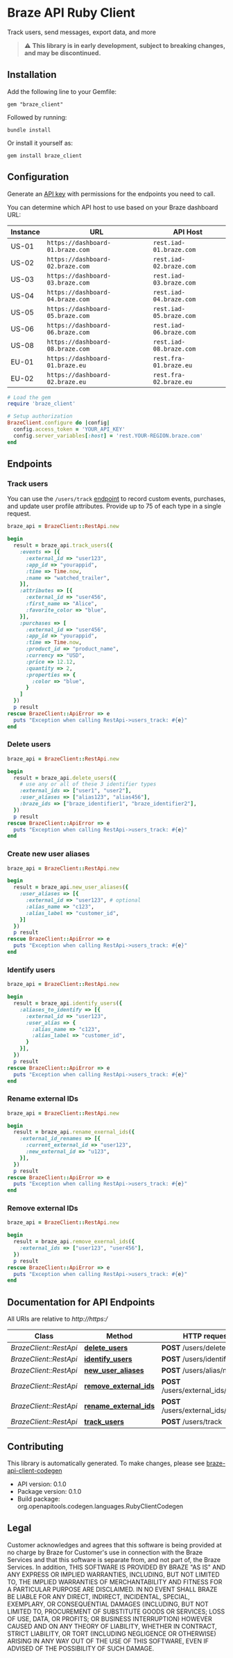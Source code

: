# Braze API Ruby Client

Track users, send messages, export data, and more

> :warning: **This library is in early development, subject to breaking changes, and may be discontinued.**

## Installation

Add the following line to your Gemfile:

```
gem "braze_client"
```

Followed by running:

```shell
bundle install
```

Or install it yourself as:

```shell
gem install braze_client
```

## Configuration

Generate an [API key](https://www.braze.com/docs/api/api_key/) with permissions for the endpoints you need to call.

You can determine which API host to use based on your Braze dashboard URL:

|Instance|URL|API Host|
|---|---|---|
|US-01| `https://dashboard-01.braze.com` | `rest.iad-01.braze.com` |
|US-02| `https://dashboard-02.braze.com` | `rest.iad-02.braze.com` |
|US-03| `https://dashboard-03.braze.com` | `rest.iad-03.braze.com` |
|US-04| `https://dashboard-04.braze.com` | `rest.iad-04.braze.com` |
|US-05| `https://dashboard-05.braze.com` | `rest.iad-05.braze.com` |
|US-06| `https://dashboard-06.braze.com` | `rest.iad-06.braze.com` |
|US-08| `https://dashboard-08.braze.com` | `rest.iad-08.braze.com` |
|EU-01| `https://dashboard-01.braze.eu` | `rest.fra-01.braze.eu` |
|EU-02| `https://dashboard-02.braze.eu` | `rest.fra-02.braze.eu` |


```ruby
# Load the gem
require 'braze_client'

# Setup authorization
BrazeClient.configure do |config|
  config.access_token = 'YOUR_API_KEY'
  config.server_variables[:host] = 'rest.YOUR-REGION.braze.com'
end

```


## Endpoints
### Track users

You can use the `/users/track` [endpoint](https://www.braze.com/docs/api/endpoints/user_data/post_user_track/) to record custom events, purchases, and update user profile attributes. Provide up to 75 of each type in a single request.

```ruby
braze_api = BrazeClient::RestApi.new

begin
  result = braze_api.track_users({
    :events => [{
      :external_id => "user123",
      :app_id => "yourappid",
      :time => Time.now,
      :name => "watched_trailer",
    }],
    :attributes => [{
      :external_id => "user456",
      :first_name => "Alice",
      :favorite_color => "blue",
    }],
    :purchases => [
      :external_id => "user456",
      :app_id => "yourappid",
      :time => Time.now,
      :product_id => "product_name",
      :currency => "USD",
      :price => 12.12,
      :quantity => 2,
      :properties => {
        :color => "blue",
      }
    ]
  })
  p result
rescue BrazeClient::ApiError => e
  puts "Exception when calling RestApi->users_track: #{e}"
end
```

### Delete users
```ruby
braze_api = BrazeClient::RestApi.new

begin
  result = braze_api.delete_users({
    # use any or all of these 3 identifier types
    :external_ids => ["user1", "user2"],
    :user_aliases => ["alias123", "alias456"],
    :braze_ids => ["braze_identifier1", "braze_identifier2"],
  })
  p result
rescue BrazeClient::ApiError => e
  puts "Exception when calling RestApi->users_track: #{e}"
end
```

### Create new user aliases
```ruby
braze_api = BrazeClient::RestApi.new

begin
  result = braze_api.new_user_aliases({
    :user_aliases => [{
      :external_id => "user123", # optional
      :alias_name => "c123",
      :alias_label => "customer_id",
    }]
  })
  p result
rescue BrazeClient::ApiError => e
  puts "Exception when calling RestApi->users_track: #{e}"
end
```

### Identify users
```ruby
braze_api = BrazeClient::RestApi.new

begin
  result = braze_api.identify_users({
    :aliases_to_identify => [{
      :external_id => "user123",
      :user_alias => {
        :alias_name => "c123",
        :alias_label => "customer_id",
      }
    }],
  })
  p result
rescue BrazeClient::ApiError => e
  puts "Exception when calling RestApi->users_track: #{e}"
end
```

### Rename external IDs
```ruby
braze_api = BrazeClient::RestApi.new

begin
  result = braze_api.rename_exernal_ids({
    :external_id_renames => [{
      :current_external_id => "user123",
      :new_external_id => "u123",
    }],
  })
  p result
rescue BrazeClient::ApiError => e
  puts "Exception when calling RestApi->users_track: #{e}"
end
```

### Remove external IDs
```ruby
braze_api = BrazeClient::RestApi.new

begin
  result = braze_api.remove_exernal_ids({
    :external_ids => ["user123", "user456"],
  })
  p result
rescue BrazeClient::ApiError => e
  puts "Exception when calling RestApi->users_track: #{e}"
end
```

## Documentation for API Endpoints

All URIs are relative to *http://https:/*

Class | Method | HTTP request | Description
------------ | ------------- | ------------- | -------------
*BrazeClient::RestApi* | [**delete_users**](docs/RestApi.md#delete_users) | **POST** /users/delete | 
*BrazeClient::RestApi* | [**identify_users**](docs/RestApi.md#identify_users) | **POST** /users/identify | 
*BrazeClient::RestApi* | [**new_user_aliases**](docs/RestApi.md#new_user_aliases) | **POST** /users/alias/new | 
*BrazeClient::RestApi* | [**remove_external_ids**](docs/RestApi.md#remove_external_ids) | **POST** /users/external_ids/remove | 
*BrazeClient::RestApi* | [**rename_external_ids**](docs/RestApi.md#rename_external_ids) | **POST** /users/external_ids/rename | 
*BrazeClient::RestApi* | [**track_users**](docs/RestApi.md#track_users) | **POST** /users/track | 


## Contributing

This library is automatically generated. To make changes, please see [braze-api-client-codegen](https://github.com/braze-inc/braze-api-client-codegen)

- API version: 0.1.0
- Package version: 0.1.0
- Build package: org.openapitools.codegen.languages.RubyClientCodegen

## Legal

Customer acknowledges and agrees that this software is being provided at no charge by Braze for Customer's use in connection with the Braze Services and that this software is separate from, and not part of, the Braze Services.  In addition, THIS SOFTWARE IS PROVIDED BY BRAZE "AS IS" AND ANY EXPRESS OR IMPLIED WARRANTIES, INCLUDING, BUT NOT LIMITED TO, THE IMPLIED WARRANTIES OF MERCHANTABILITY AND FITNESS FOR A PARTICULAR PURPOSE ARE DISCLAIMED. IN NO EVENT SHALL BRAZE BE LIABLE FOR ANY DIRECT, INDIRECT, INCIDENTAL, SPECIAL, EXEMPLARY, OR CONSEQUENTIAL DAMAGES (INCLUDING, BUT NOT LIMITED TO, PROCUREMENT OF SUBSTITUTE GOODS OR SERVICES; LOSS OF USE, DATA, OR PROFITS; OR BUSINESS INTERRUPTION) HOWEVER CAUSED AND ON ANY THEORY OF LIABILITY, WHETHER IN CONTRACT, STRICT LIABILITY, OR TORT (INCLUDING NEGLIGENCE OR OTHERWISE) ARISING IN ANY WAY OUT OF THE USE OF THIS SOFTWARE, EVEN IF ADVISED OF THE POSSIBILITY OF SUCH DAMAGE.